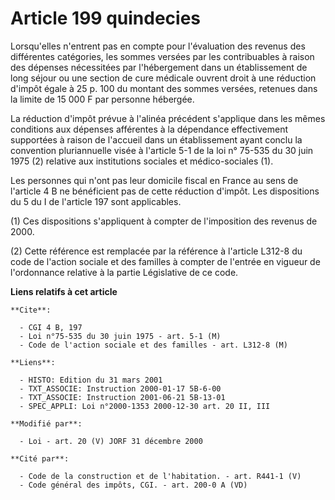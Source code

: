 # Article 199 quindecies

Lorsqu'elles n'entrent pas en compte pour l'évaluation des revenus des différentes catégories, les sommes versées par les
contribuables à raison des dépenses nécessitées par l'hébergement dans un établissement de long séjour ou une section de cure
médicale ouvrent droit à une réduction d'impôt égale à 25 p. 100 du montant des sommes versées, retenues dans la limite de 15
000 F par personne hébergée.

La réduction d'impôt prévue à l'alinéa précédent s'applique dans les mêmes conditions aux dépenses afférentes à la dépendance
effectivement supportées à raison de l'accueil dans un établissement ayant conclu la convention pluriannuelle visée à
l'article 5-1 de la loi n° 75-535 du 30 juin 1975 (2) relative aux institutions sociales et médico-sociales (1).

Les personnes qui n'ont pas leur domicile fiscal en France au sens de l'article 4 B ne bénéficient pas de cette réduction
d'impôt. Les dispositions du 5 du I de l'article 197 sont applicables.

(1) Ces dispositions s'appliquent à compter de l'imposition des revenus de 2000.

(2) Cette référence est remplacée par la référence à l'article L312-8 du code de l'action sociale et des familles à compter
de l'entrée en vigueur de l'ordonnance relative à la partie Législative de ce code.

**Liens relatifs à cet article**

	**Cite**:

	  - CGI 4 B, 197
	  - Loi n°75-535 du 30 juin 1975 - art. 5-1 (M)
	  - Code de l'action sociale et des familles - art. L312-8 (M)

	**Liens**:

	  - HISTO: Edition du 31 mars 2001
	  - TXT_ASSOCIE: Instruction 2000-01-17 5B-6-00
	  - TXT_ASSOCIE: Instruction 2001-06-21 5B-13-01
	  - SPEC_APPLI: Loi n°2000-1353 2000-12-30 art. 20 II, III

	**Modifié par**:

	  - Loi - art. 20 (V) JORF 31 décembre 2000

	**Cité par**:

	  - Code de la construction et de l'habitation. - art. R441-1 (V)
	  - Code général des impôts, CGI. - art. 200-0 A (VD)
